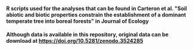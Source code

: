 #### R scripts used for the analyses that can be found in Carteron et al. "Soil abiotic and biotic properties constrain the establishment of a dominant temperate tree into boreal forests" in Journal of Ecology

#### Although data is available in this repository, original data can be download at https://doi.org/10.5281/zenodo.3524285
